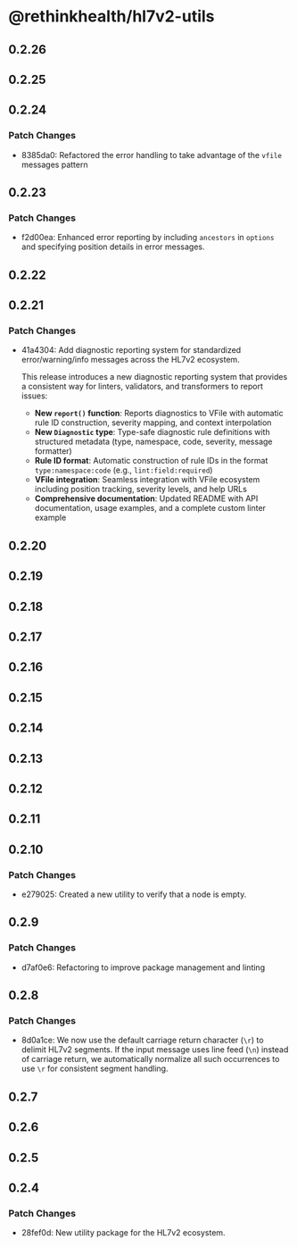 # @rethinkhealth/hl7v2-utils

## 0.2.26

## 0.2.25

## 0.2.24

### Patch Changes

- 8385da0: Refactored the error handling to take advantage of the `vfile` messages pattern

## 0.2.23

### Patch Changes

- f2d00ea: Enhanced error reporting by including `ancestors` in `options` and specifying position details in error messages.

## 0.2.22

## 0.2.21

### Patch Changes

- 41a4304: Add diagnostic reporting system for standardized error/warning/info messages across the HL7v2 ecosystem.

  This release introduces a new diagnostic reporting system that provides a consistent way for linters, validators, and transformers to report issues:

  - **New `report()` function**: Reports diagnostics to VFile with automatic rule ID construction, severity mapping, and context interpolation
  - **New `Diagnostic` type**: Type-safe diagnostic rule definitions with structured metadata (type, namespace, code, severity, message formatter)
  - **Rule ID format**: Automatic construction of rule IDs in the format `type:namespace:code` (e.g., `lint:field:required`)
  - **VFile integration**: Seamless integration with VFile ecosystem including position tracking, severity levels, and help URLs
  - **Comprehensive documentation**: Updated README with API documentation, usage examples, and a complete custom linter example

## 0.2.20

## 0.2.19

## 0.2.18

## 0.2.17

## 0.2.16

## 0.2.15

## 0.2.14

## 0.2.13

## 0.2.12

## 0.2.11

## 0.2.10

### Patch Changes

- e279025: Created a new utility to verify that a node is empty.

## 0.2.9

### Patch Changes

- d7af0e6: Refactoring to improve package management and linting

## 0.2.8

### Patch Changes

- 8d0a1ce: We now use the default carriage return character (`\r`) to delimit HL7v2 segments. If the input message uses line feed (`\n`) instead of carriage return, we automatically normalize all such occurrences to use `\r` for consistent segment handling.

## 0.2.7

## 0.2.6

## 0.2.5

## 0.2.4

### Patch Changes

- 28fef0d: New utility package for the HL7v2 ecosystem.
